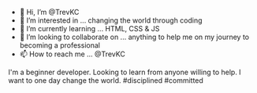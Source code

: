 - 👋 Hi, I’m @TrevKC
- 👀 I’m interested in ... changing the world through coding
- 🌱 I’m currently learning ... HTML, CSS & JS
- 💞️ I’m looking to collaborate on ... anything to help me on my journey to becoming a professional
- 📫 How to reach me ... @TrevKC

I'm a beginner developer. Looking to learn from anyone willing to help. I want to one day change the world. #disciplined #committed
